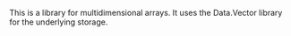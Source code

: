 This is a library for multidimensional arrays. It uses the Data.Vector library
for the underlying storage.
